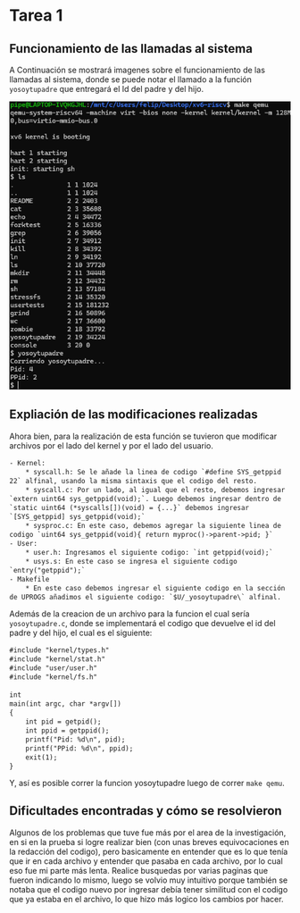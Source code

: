 # Tarea 1

## Funcionamiento de las llamadas al sistema

A Continuación se mostrará imagenes sobre el funcionamiento de las llamadas al sistema, donde se puede notar el llamado a la función `yosoytupadre` que entregará el Id del padre y del hijo.

![Evidencia](yosoytupadre.png) 


## Expliación de las modificaciones realizadas

Ahora bien, para la realización de esta función se tuvieron que modificar archivos por el lado del kernel y por el lado del usuario.

	- Kernel:
		* syscall.h: Se le añade la linea de codigo `#define SYS_getppid 22` alfinal, usando la misma sintaxis que el codigo del resto.
		* syscall.c: Por un lado, al igual que el resto, debemos ingresar `extern uint64 sys_getppid(void);`. Luego debemos ingresar dentro de `static uint64 (*syscalls[])(void) = {...}` debemos ingresar `[SYS_getppid] sys_getppid(void);`
		* sysproc.c: En este caso, debemos agregar la siguiente linea de codigo `uint64 sys_getppid(void){ return myproc()->parent->pid; }`
	- User:
		* user.h: Ingresamos el siguiente codigo: `int getppid(void);`
		* usys.s: En este caso se ingresa el siguiente codigo `entry("getppid");`
	- Makefile
		* En este caso debemos ingresar el siguiente codigo en la sección de UPROGS añadimos el siguiente codigo: `$U/_yosoytupadre\` alfinal.


Además de la creacion de un archivo para la funcion el cual sería `yosoytupadre.c`, donde se implementará el codigo que devuelve el id del padre y del hijo, el cual es el siguiente:

```
#include "kernel/types.h"
#include "kernel/stat.h"
#include "user/user.h"
#include "kernel/fs.h"

int
main(int argc, char *argv[])
{
    int pid = getpid();
    int ppid = getppid();
    printf("Pid: %d\n", pid);
    printf("PPid: %d\n", ppid);
    exit(1);
}
```
Y, así es posible correr la funcion yosoytupadre luego de correr `make qemu`.


## Dificultades encontradas y cómo se resolvieron

Algunos de los problemas que tuve fue más por el area de la investigación, en si en la prueba si logre realizar bien (con unas breves equivocaciones en la redacción del codigo), pero basicamente en entender que es lo que tenía que ir en cada archivo y entender que pasaba en cada archivo, por lo cual eso fue mi parte más lenta. Realice busquedas por varias paginas que fueron indicando lo mismo, luego se volvio muy intuitivo porque también se notaba que el codigo nuevo por ingresar debía tener similitud con el codigo que ya estaba en el archivo, lo que hizo más logico los cambios por hacer.

